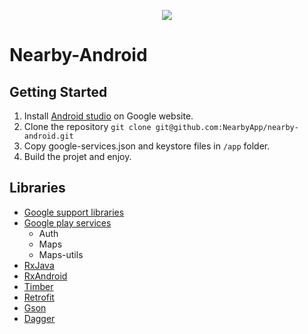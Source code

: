 <p align="center"><img src="https://cloud.githubusercontent.com/assets/838845/22188506/d9a96e0c-e0e3-11e6-9c3f-84a01cf50039.png"></p>

# Nearby-Android

## Getting Started
  1. Install [Android studio](https://developer.android.com/studio/index.html") on Google website.
  2. Clone the repository `git clone git@github.com:NearbyApp/nearby-android.git`
  3. Copy google-services.json and keystore files in `/app` folder.
  4. Build the projet and enjoy.
  
## Libraries
  * [Google support libraries](https://developer.android.com/topic/libraries/support-library/index.html)
  * [Google play services](https://developers.google.com/android/guides/overview)
    * Auth
    * Maps
    * Maps-utils
  * [RxJava](https://github.com/ReactiveX/RxJava)
  * [RxAndroid](https://github.com/ReactiveX/RxAndroid)
  * [Timber](https://github.com/JakeWharton/timber)
  * [Retrofit](http://square.github.io/retrofit/)
  * [Gson](https://github.com/google/gson)
  * [Dagger](https://google.github.io/dagger/)
  
  
    
